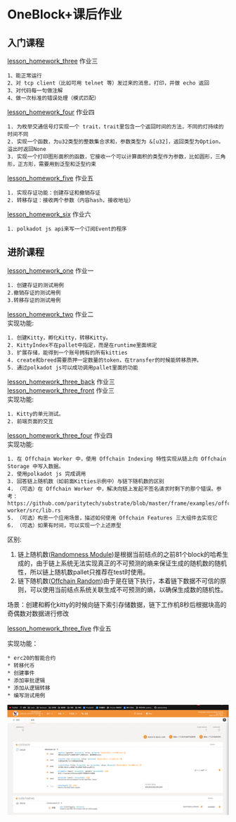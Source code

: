 # OneBlock+课后作业

## 入门课程
[lesson_homework_three](./Introduction/lesson_homework_three) 作业三

    1、能正常运行
    2、对 tcp client（比如可用 telnet 等）发过来的消息，打印，并做 echo 返回 
    3、对代码每一句做注解
    4、做一次标准的错误处理（模式匹配）

[lesson_homework_four](./Introduction/lesson_homework_four) 作业四
    
    1. 为枚举交通信号灯实现一个 trait，trait里包含一个返回时间的方法，不同的灯持续的时间不同
    2. 实现一个函数，为u32类型的整数集合求和，参数类型为 &[u32]，返回类型为Option，溢出时返回None
    3. 实现一个打印图形面积的函数，它接收一个可以计算面积的类型作为参数，比如圆形，三角形，正方形，需要用到泛型和泛型约束

[lesson_homework_five](./Introduction/lesson_homework_five) 作业五

    1. 实现存证功能：创建存证和撤销存证
    2. 转移存证：接收两个参数（内容hash，接收地址）

[lesson_homework_six](./Introduction/lesson_homework_six) 作业六

    1. polkadot js api来写一个订阅Event的程序

## 进阶课程
[lesson_homework_one](./Advanced/lesson_homework_one) 作业一

    1. 创建存证的测试用例
    2.撤销存证的测试用例
    3.转移存证的测试用例

[lesson_homework_two](./Advanced/lesson_homework_one) 作业二   
实现功能:

    1. 创建Kitty，孵化Kitty，转移Kitty。
    2. KittyIndex不在pallet中指定，而是在runtime里面绑定
    3. 扩展存储，能得到一个账号拥有的所有kitties
    4. create和breed需要质押一定数量的token，在transfer的时候能转移质押。
    5. 通过polkadot js可以成功调用pallet里面的功能

[lesson_homework_three_back](./Advanced/lesson_homework_one/pallets/kitties) 作业三   
[lesson_homework_three_front](./Advanced/lesson_homework_three) 作业三   
实现功能:

    1. Kitty的单元测试。
    2. 前端页面的交互

[lesson_homework_three_four](./Advanced/lesson_homework_one/pallets/kitties) 作业四   
实现功能:

    1. 在 Offchain Worker 中，使用 Offchain Indexing 特性实现从链上向 Offchain Storage 中写入数据。
    2. 使用polkadot js 完成调用
    3. 回答链上随机数（如前面Kitties示例中）与链下随机数的区别
    4. （可选）在 Offchain Worker 中，解决向链上发起不签名请求时剩下的那个错误。参考：https://github.com/paritytech/substrate/blob/master/frame/examples/offchain-worker/src/lib.rs
    5. （可选）构思一个应用场景，描述如何使用 Offchain Features 三大组件去实现它
    6. （可选）如果有时间，可以实现一个上述原型
区别:
1. 链上随机数([Randomness Module](https://docs.rs/pallet-randomness-collective-flip/3.0.0/pallet_randomness_collective_flip/))是根据当前结点的之前81个block的哈希生成的，由于链上系统无法实现真正的不可预测的熵来保证生成的随机数的随机性，所以链上随机数pallet只推荐在test时使用。
2. 链下随机数([Offchain Random](https://docs.rs/sp-io/6.0.0/sp_io/offchain/fn.random_seed.html))由于是在链下执行，本着链下数据不可信的原则，可以使用当前结点系统关联生成不可预测的熵，以确保生成数的随机性。

场景：创建和孵化kitty的时候向链下索引存储数据，链下工作机8秒后根据块高的奇偶数对数据进行修改   

[lesson_homework_three_five](./Advanced/lesson_homework_five/erc20) 作业五   

实现功能：

    * erc20的智能合约
    * 转移代币
    * 创建事件
    * 添加审批逻辑
    * 添加从逻辑转移
    * 编写测试用例
![图片](./Advanced/lesson_homework_five/images/img.png)